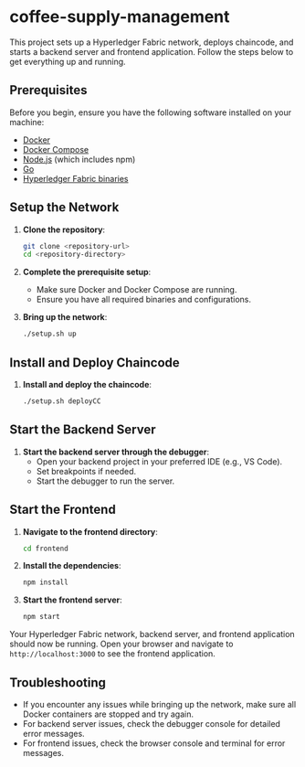 # coffee-supply-management

This project sets up a Hyperledger Fabric network, deploys chaincode, and starts a backend server and frontend application. Follow the steps below to get everything up and running.

## Prerequisites

Before you begin, ensure you have the following software installed on your machine:

- [Docker](https://www.docker.com/)
- [Docker Compose](https://docs.docker.com/compose/)
- [Node.js](https://nodejs.org/) (which includes npm)
- [Go](https://golang.org/)
- [Hyperledger Fabric binaries](https://hyperledger-fabric.readthedocs.io/en/release-2.2/install.html)

## Setup the Network

1. **Clone the repository**:
    ```sh
    git clone <repository-url>
    cd <repository-directory>
    ```

2. **Complete the prerequisite setup**:
    - Make sure Docker and Docker Compose are running.
    - Ensure you have all required binaries and configurations.

3. **Bring up the network**:
    ```sh
    ./setup.sh up
    ```

## Install and Deploy Chaincode

1. **Install and deploy the chaincode**:
    ```sh
    ./setup.sh deployCC
    ```

## Start the Backend Server

1. **Start the backend server through the debugger**:
    - Open your backend project in your preferred IDE (e.g., VS Code).
    - Set breakpoints if needed.
    - Start the debugger to run the server.

## Start the Frontend

1. **Navigate to the frontend directory**:
    ```sh
    cd frontend
    ```

2. **Install the dependencies**:
    ```sh
    npm install
    ```

3. **Start the frontend server**:
    ```sh
    npm start
    ```

Your Hyperledger Fabric network, backend server, and frontend application should now be running. Open your browser and navigate to `http://localhost:3000` to see the frontend application.

## Troubleshooting

- If you encounter any issues while bringing up the network, make sure all Docker containers are stopped and try again.
- For backend server issues, check the debugger console for detailed error messages.
- For frontend issues, check the browser console and terminal for error messages.




